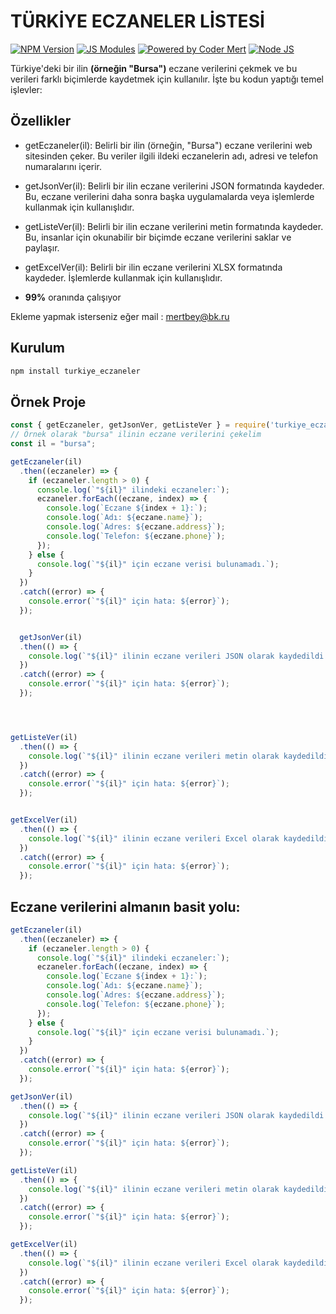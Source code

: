 
# TÜRKİYE ECZANELER LİSTESİ

[![NPM Version](https://badge.fury.io/js/turkiye_eczaneler.svg)](https://badge.fury.io/js/turkiye_eczaneler) [![JS Modules](https://img.shields.io/badge/JS-Modules-brightgreen)](https://github.com/codermert) [![Powered by Coder Mert](https://img.shields.io/badge/Powered%20By-Coder%20Mert-brightgreen.svg)](https://github.com/codermert) [![Node JS](https://img.shields.io/badge/%3C%2F%3E-Nodejs-blue.svg)](https://nodejs.org/tr)




Türkiye'deki bir ilin **(örneğin "Bursa")** eczane verilerini çekmek ve bu verileri farklı biçimlerde kaydetmek için kullanılır. İşte bu kodun yaptığı temel işlevler:

## Özellikler

- getEczaneler(il): Belirli bir ilin (örneğin, "Bursa") eczane verilerini web sitesinden çeker. Bu veriler ilgili ildeki eczanelerin adı, adresi ve telefon numaralarını içerir.

- getJsonVer(il): Belirli bir ilin eczane verilerini JSON formatında kaydeder. Bu, eczane verilerini daha sonra başka uygulamalarda veya işlemlerde kullanmak için kullanışlıdır.

- getListeVer(il): Belirli bir ilin eczane verilerini metin formatında kaydeder. Bu, insanlar için okunabilir bir biçimde eczane verilerini saklar ve paylaşır.

- getExcelVer(il): Belirli bir ilin eczane verilerini XLSX formatında kaydeder. İşlemlerde kullanmak için kullanışlıdır.

- **99%** oranında çalışıyor

Ekleme yapmak isterseniz eğer mail : mertbey@bk.ru

## Kurulum

```bash
npm install turkiye_eczaneler
```


## Örnek Proje

```javascript
const { getEczaneler, getJsonVer, getListeVer } = require('turkiye_eczaneler'); 
// Örnek olarak "bursa" ilinin eczane verilerini çekelim
const il = "bursa";

getEczaneler(il)
  .then((eczaneler) => {
    if (eczaneler.length > 0) {
      console.log(`"${il}" ilindeki eczaneler:`);
      eczaneler.forEach((eczane, index) => {
        console.log(`Eczane ${index + 1}:`);
        console.log(`Adı: ${eczane.name}`);
        console.log(`Adres: ${eczane.address}`);
        console.log(`Telefon: ${eczane.phone}`);
      });
    } else {
      console.log(`"${il}" için eczane verisi bulunamadı.`);
    }
  })
  .catch((error) => {
    console.error(`"${il}" için hata: ${error}`);
  });


  getJsonVer(il)
  .then(() => {
    console.log(`"${il}" ilinin eczane verileri JSON olarak kaydedildi.`);
  })
  .catch((error) => {
    console.error(`"${il}" için hata: ${error}`);
  });




getListeVer(il)
  .then(() => {
    console.log(`"${il}" ilinin eczane verileri metin olarak kaydedildi.`);
  })
  .catch((error) => {
    console.error(`"${il}" için hata: ${error}`);
  });


getExcelVer(il)
  .then(() => {
    console.log(`"${il}" ilinin eczane verileri Excel olarak kaydedildi.`);
  })
  .catch((error) => {
    console.error(`"${il}" için hata: ${error}`);
  });


```

## Eczane verilerini almanın basit yolu:

```javascript
getEczaneler(il)
  .then((eczaneler) => {
    if (eczaneler.length > 0) {
      console.log(`"${il}" ilindeki eczaneler:`);
      eczaneler.forEach((eczane, index) => {
        console.log(`Eczane ${index + 1}:`);
        console.log(`Adı: ${eczane.name}`);
        console.log(`Adres: ${eczane.address}`);
        console.log(`Telefon: ${eczane.phone}`);
      });
    } else {
      console.log(`"${il}" için eczane verisi bulunamadı.`);
    }
  })
  .catch((error) => {
    console.error(`"${il}" için hata: ${error}`);
  });
```


```javascript
getJsonVer(il)
  .then(() => {
    console.log(`"${il}" ilinin eczane verileri JSON olarak kaydedildi.`);
  })
  .catch((error) => {
    console.error(`"${il}" için hata: ${error}`);
  });
```


```javascript
getListeVer(il)
  .then(() => {
    console.log(`"${il}" ilinin eczane verileri metin olarak kaydedildi.`);
  })
  .catch((error) => {
    console.error(`"${il}" için hata: ${error}`);
  });
```


```javascript
getExcelVer(il)
  .then(() => {
    console.log(`"${il}" ilinin eczane verileri Excel olarak kaydedildi.`);
  })
  .catch((error) => {
    console.error(`"${il}" için hata: ${error}`);
  });

```
